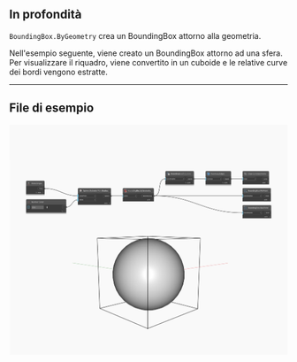 ## In profondità
`BoundingBox.ByGeometry` crea un BoundingBox attorno alla geometria.

Nell'esempio seguente, viene creato un BoundingBox attorno ad una sfera. Per visualizzare il riquadro, viene convertito in un cuboide e le relative curve dei bordi vengono estratte.

___
## File di esempio

![ByGeometry](./Autodesk.DesignScript.Geometry.BoundingBox.ByGeometry_img.jpg)

